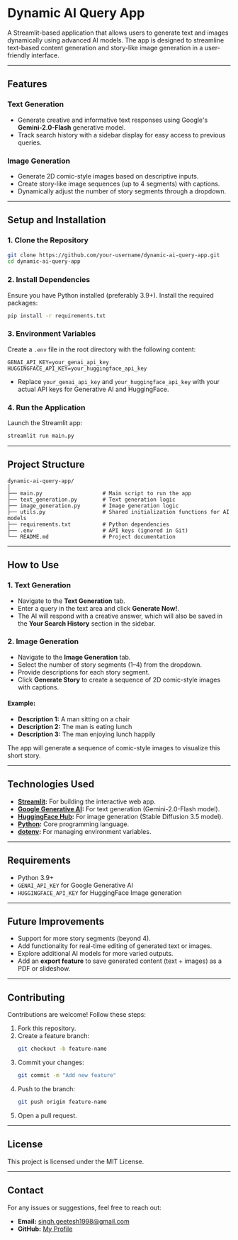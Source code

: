 # **Dynamic AI Query App**

A Streamlit-based application that allows users to generate text and images dynamically using advanced AI models. The app is designed to streamline text-based content generation and story-like image generation in a user-friendly interface.

---

## **Features**

### Text Generation
- Generate creative and informative text responses using Google's **Gemini-2.0-Flash** generative model.
- Track search history with a sidebar display for easy access to previous queries.

### Image Generation
- Generate 2D comic-style images based on descriptive inputs.
- Create story-like image sequences (up to 4 segments) with captions.
- Dynamically adjust the number of story segments through a dropdown.

---

## **Setup and Installation**

### 1. **Clone the Repository**
```bash
git clone https://github.com/your-username/dynamic-ai-query-app.git
cd dynamic-ai-query-app
```

### 2. **Install Dependencies**
Ensure you have Python installed (preferably 3.9+). Install the required packages:
```bash
pip install -r requirements.txt
```

### 3. **Environment Variables**
Create a `.env` file in the root directory with the following content:
```
GENAI_API_KEY=your_genai_api_key
HUGGINGFACE_API_KEY=your_huggingface_api_key
```
- Replace `your_genai_api_key` and `your_huggingface_api_key` with your actual API keys for Generative AI and HuggingFace.

### 4. **Run the Application**
Launch the Streamlit app:
```bash
streamlit run main.py
```

---

## **Project Structure**
```
dynamic-ai-query-app/
│
├── main.py                   # Main script to run the app
├── text_generation.py        # Text generation logic
├── image_generation.py       # Image generation logic
├── utils.py                  # Shared initialization functions for AI models
├── requirements.txt          # Python dependencies
├── .env                      # API keys (ignored in Git)
└── README.md                 # Project documentation
```

---

## **How to Use**

### **1. Text Generation**
- Navigate to the **Text Generation** tab.
- Enter a query in the text area and click **Generate Now!**.
- The AI will respond with a creative answer, which will also be saved in the **Your Search History** section in the sidebar.

### **2. Image Generation**
- Navigate to the **Image Generation** tab.
- Select the number of story segments (1–4) from the dropdown.
- Provide descriptions for each story segment.
- Click **Generate Story** to create a sequence of 2D comic-style images with captions.

#### Example:
- **Description 1:** A man sitting on a chair  
- **Description 2:** The man is eating lunch  
- **Description 3:** The man enjoying lunch happily  

The app will generate a sequence of comic-style images to visualize this short story.

---

## **Technologies Used**
- **[Streamlit](https://streamlit.io/):** For building the interactive web app.
- **[Google Generative AI](https://developers.generativeai.google/):** For text generation (Gemini-2.0-Flash model).
- **[HuggingFace Hub](https://huggingface.co/):** For image generation (Stable Diffusion 3.5 model).
- **[Python](https://www.python.org/):** Core programming language.
- **[dotenv](https://pypi.org/project/python-dotenv/):** For managing environment variables.

---

## **Requirements**
- Python 3.9+
- `GENAI_API_KEY` for Google Generative AI
- `HUGGINGFACE_API_KEY` for HuggingFace Image generation

---

## **Future Improvements**
- Support for more story segments (beyond 4).
- Add functionality for real-time editing of generated text or images.
- Explore additional AI models for more varied outputs.
- Add an **export feature** to save generated content (text + images) as a PDF or slideshow.

---

## **Contributing**
Contributions are welcome! Follow these steps:
1. Fork this repository.
2. Create a feature branch:
   ```bash
   git checkout -b feature-name
   ```
3. Commit your changes:
   ```bash
   git commit -m "Add new feature"
   ```
4. Push to the branch:
   ```bash
   git push origin feature-name
   ```
5. Open a pull request.

---

## **License**
This project is licensed under the MIT License.

---

## **Contact**
For any issues or suggestions, feel free to reach out:
- **Email:** singh.geetesh1998@gmail.com
- **GitHub:** [My Profile](https://github.com/geeteshsingh)
